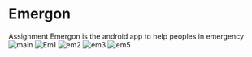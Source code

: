 # Emergon
Assignment
Emergon is the android app to help peoples in emergency
![main](https://user-images.githubusercontent.com/97868781/230775892-703888d2-62f9-4a14-9a8b-e59240c7f990.jpeg)
![Em1](https://user-images.githubusercontent.com/97868781/230775893-1b196711-7c73-4e57-917f-e9e75bc9ebf7.jpeg)
![em2](https://user-images.githubusercontent.com/97868781/230775895-f59961af-8629-414b-918b-5846dc9d5de7.jpeg)
![em3](https://user-images.githubusercontent.com/97868781/230775897-086cdd76-1bb3-48de-bf97-ae910cf8082c.jpeg)
![em5](https://user-images.githubusercontent.com/97868781/230775899-ca798e38-eda5-4bef-b6f8-f8bdc45ce210.jpeg)
